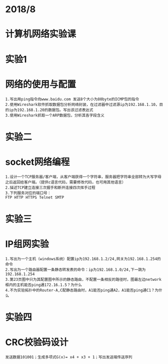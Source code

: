 # 2018/8
# 计算机网络实验课
# 实验1 
# 网络的使用与配置
    1.写出用ping指令向www.baidu.com 发送8个大小为80byte的ICMP包的指令  
    2.使用Wireshark软件抓取数据包分析网络封装，在过滤器中过滤源ip为192.168.1.10，目的ip为192.168.1.20的数据包。写出该过滤表达式  
    3.使用Wireshark抓取一个ARP数据包，分析其各字段含义  
  
# 实验二
# socket网络编程
    1.设计一个TCP服务器/客户端，从客户端获得一个字符串，服务器把字符串全部转为大写字母之后返回给客户端。（提供c语言代码，需要修改代码，也可用其他语言）  
    2.描述TCP建立连接三次握手和断开连接四次挥手过程  
    3.下列服务对应的端口号：  
    FTP HTTP HTTPS Telnet SMTP  
    
# 实验三
# IP组网实验
    1.写出为一个主机（windows系统）配置ip为192.168.1.2/24,网关为192.168.1.254的命令  
    2.写出为一个路由器配置一条静态转发表的命令：ip为192.168.1.0/24,下一跳为192.168.1.254  
    3.第23页图中只为其配置图中所示的静态路由，不配置一条相反的路径时，图最左边network框内的主机能否ping通172.16.1.5？为什么  
    4.不为实验拓扑中的Router-A,C配静态路由时，A1能否ping通A2，A1能否ping通C1？为什么  
      
# 实验四
# CRC校验码设计
    发送数据101001；生成多项式G(x)= x4 + x3 + 1；写出发送端传送序列  
